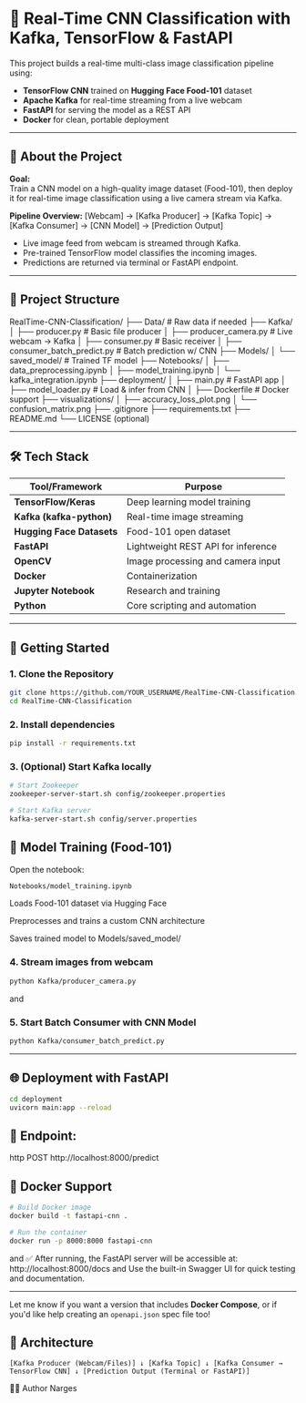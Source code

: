 # 🚀 Real-Time CNN Classification with Kafka, TensorFlow & FastAPI

This project builds a real-time multi-class image classification pipeline using:

- **TensorFlow CNN** trained on **Hugging Face Food-101** dataset
- **Apache Kafka** for real-time streaming from a live webcam
- **FastAPI** for serving the model as a REST API
- **Docker** for clean, portable deployment

---

## 🧾 About the Project

**Goal:**  
Train a CNN model on a high-quality image dataset (Food-101), then deploy it for real-time image classification using a live camera stream via Kafka.

**Pipeline Overview:**
[Webcam] → [Kafka Producer] → [Kafka Topic] → [Kafka Consumer] → [CNN Model] → [Prediction Output]


- Live image feed from webcam is streamed through Kafka.
- Pre-trained TensorFlow model classifies the incoming images.
- Predictions are returned via terminal or FastAPI endpoint.

---

## 📂 Project Structure

RealTime-CNN-Classification/ ├── Data/ # Raw data if needed ├── Kafka/ │ ├── producer.py # Basic file producer │ ├── producer_camera.py # Live webcam → Kafka │ ├── consumer.py # Basic receiver │ ├── consumer_batch_predict.py # Batch prediction w/ CNN ├── Models/ │ └── saved_model/ # Trained TF model ├── Notebooks/ │ ├── data_preprocessing.ipynb │ ├── model_training.ipynb │ └── kafka_integration.ipynb ├── deployment/ │ ├── main.py # FastAPI app │ ├── model_loader.py # Load & infer from CNN │ ├── Dockerfile # Docker support ├── visualizations/ │ ├── accuracy_loss_plot.png │ └── confusion_matrix.png ├── .gitignore ├── requirements.txt ├── README.md └── LICENSE (optional)

---

## 🛠️ Tech Stack

| Tool/Framework      | Purpose                           |
|---------------------|------------------------------------|
| **TensorFlow/Keras**| Deep learning model training       |
| **Kafka (kafka-python)** | Real-time image streaming    |
| **Hugging Face Datasets** | Food-101 open dataset       |
| **FastAPI**         | Lightweight REST API for inference |
| **OpenCV**          | Image processing and camera input  |
| **Docker**          | Containerization                   |
| **Jupyter Notebook**| Research and training              |
| **Python**          | Core scripting and automation      |

---

## 🚀 Getting Started

### 1. Clone the Repository

```bash
git clone https://github.com/YOUR_USERNAME/RealTime-CNN-Classification.git
cd RealTime-CNN-Classification
```

### 2. Install dependencies
```bash
pip install -r requirements.txt
```

### 3. (Optional) Start Kafka locally
```bash
# Start Zookeeper
zookeeper-server-start.sh config/zookeeper.properties

# Start Kafka server
kafka-server-start.sh config/server.properties

```

## 🧠 Model Training (Food-101)
Open the notebook:
```bash
Notebooks/model_training.ipynb
```
Loads Food-101 dataset via Hugging Face

Preprocesses and trains a custom CNN architecture

Saves trained model to Models/saved_model/

### 4. Stream images from webcam
```bash
python Kafka/producer_camera.py
```
and

### 5. Start Batch Consumer with CNN Model
```bash
python Kafka/consumer_batch_predict.py

```
---

## 🌐 Deployment with FastAPI

```bash
cd deployment
uvicorn main:app --reload
```
## 📍 Endpoint:
http
POST http://localhost:8000/predict

## 🐳 Docker Support
```bash
# Build Docker image
docker build -t fastapi-cnn .

# Run the container
docker run -p 8000:8000 fastapi-cnn
```

and ✅ After running, the FastAPI server will be accessible at: http://localhost:8000/docs
and Use the built-in Swagger UI for quick testing and documentation.

---

Let me know if you want a version that includes **Docker Compose**, or if you'd like help creating an `openapi.json` spec file too!


## 🧱 Architecture

```text
[Kafka Producer (Webcam/Files)] ↓ [Kafka Topic] ↓ [Kafka Consumer → TensorFlow CNN] ↓ [Prediction Output (Terminal or FastAPI)]
```

👩‍💻 Author
Narges